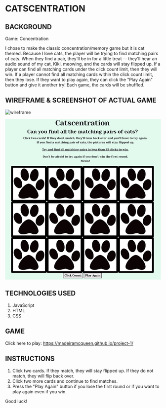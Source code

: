 # CATSCENTRATION

## BACKGROUND
Game: Concentration

I chose to make the classic concentration/memory game but it is cat themed. Because I love cats, the player will be trying to find matching pairs of cats. When they find a pair, they'll be in for a little treat -- they'll hear an audio sound of my cat, Kiki, meowing, and the cards will stay flipped up. If a player can find all matching cards under the click count limit, then they will win. If a player cannot find all matching cards within the click count limit, then they lose. If they want to play again, they can click the "Play Again" button and give it another try! Each game, the cards will be shuffled.

## WIREFRAME & SCREENSHOT OF ACTUAL GAME
![wireframe](https://user-images.githubusercontent.com/16273320/195711751-6599be42-e809-497a-aeaf-10589a6c954a.jpg)

![](images/catscentration.png)

## TECHNOLOGIES USED
1. JavaScript
2. HTML
3. CSS

## GAME
Click here to play: https://madeiramcqueen.github.io/project-1/

## INSTRUCTIONS
1. Click two cards. If they match, they will stay flipped up. If they do not match, they will flip back over.
2. Click two more cards and continue to find matches.
3. Press the "Play Again" button if you lose the first round or if you want to play again even if you win.

Good luck!
